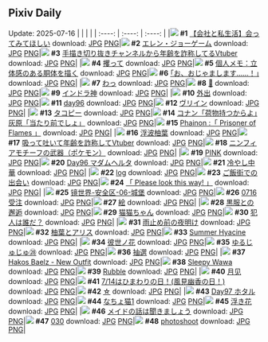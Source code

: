 ## Pixiv Daily
Update: 2025-07-16
|      |      |      |
| :----: | :----: | :----: |
|![](https://pixiv.microyu.workers.dev/c/240x480/img-master/img/2025/07/15/12/00/10/132718179_p0_master1200.jpg) **#1** [【会社と私生活】会ってみてほしい](https://www.pixiv.net/artworks/132718179) download: [JPG](https://pixiv.microyu.workers.dev/img-original/img/2025/07/15/12/00/10/132718179_p0.jpg) [PNG](https://pixiv.microyu.workers.dev/img-original/img/2025/07/15/12/00/10/132718179_p0.png)|![](https://pixiv.microyu.workers.dev/c/240x480/img-master/img/2025/07/14/00/00/16/132668432_p0_master1200.jpg) **#2** [エレン・ジョーゲーム](https://www.pixiv.net/artworks/132668432) download: [JPG](https://pixiv.microyu.workers.dev/img-original/img/2025/07/14/00/00/16/132668432_p0.jpg) [PNG](https://pixiv.microyu.workers.dev/img-original/img/2025/07/14/00/00/16/132668432_p0.png)|![](https://pixiv.microyu.workers.dev/c/240x480/img-master/img/2025/07/14/21/19/53/132697761_p0_master1200.jpg) **#3** [手描き切り抜きチャンネルから年齢を詐称してるVtuber](https://www.pixiv.net/artworks/132697761) download: [JPG](https://pixiv.microyu.workers.dev/img-original/img/2025/07/14/21/19/53/132697761_p0.jpg) [PNG](https://pixiv.microyu.workers.dev/img-original/img/2025/07/14/21/19/53/132697761_p0.png)|
|![](https://pixiv.microyu.workers.dev/c/240x480/img-master/img/2025/07/14/00/00/14/132668412_p0_master1200.jpg) **#4** [攫って](https://www.pixiv.net/artworks/132668412) download: [JPG](https://pixiv.microyu.workers.dev/img-original/img/2025/07/14/00/00/14/132668412_p0.jpg) [PNG](https://pixiv.microyu.workers.dev/img-original/img/2025/07/14/00/00/14/132668412_p0.png)|![](https://pixiv.microyu.workers.dev/c/240x480/img-master/img/2025/07/15/06/00/07/132712427_p0_master1200.jpg) **#5** [個人メモ：立体感のある胴体を描く](https://www.pixiv.net/artworks/132712427) download: [JPG](https://pixiv.microyu.workers.dev/img-original/img/2025/07/15/06/00/07/132712427_p0.jpg) [PNG](https://pixiv.microyu.workers.dev/img-original/img/2025/07/15/06/00/07/132712427_p0.png)|![](https://pixiv.microyu.workers.dev/c/240x480/img-master/img/2025/07/14/17/08/22/132688849_p0_master1200.jpg) **#6** [｢お、おじゃまします……！｣](https://www.pixiv.net/artworks/132688849) download: [JPG](https://pixiv.microyu.workers.dev/img-original/img/2025/07/14/17/08/22/132688849_p0.jpg) [PNG](https://pixiv.microyu.workers.dev/img-original/img/2025/07/14/17/08/22/132688849_p0.png)|
|![](https://pixiv.microyu.workers.dev/c/240x480/img-master/img/2025/07/14/12/12/44/132682834_p0_master1200.jpg) **#7** [わっ](https://www.pixiv.net/artworks/132682834) download: [JPG](https://pixiv.microyu.workers.dev/img-original/img/2025/07/14/12/12/44/132682834_p0.jpg) [PNG](https://pixiv.microyu.workers.dev/img-original/img/2025/07/14/12/12/44/132682834_p0.png)|![](https://pixiv.microyu.workers.dev/c/240x480/img-master/img/2025/07/14/00/00/07/132668365_p0_master1200.jpg) **#8** [🤍](https://www.pixiv.net/artworks/132668365) download: [JPG](https://pixiv.microyu.workers.dev/img-original/img/2025/07/14/00/00/07/132668365_p0.jpg) [PNG](https://pixiv.microyu.workers.dev/img-original/img/2025/07/14/00/00/07/132668365_p0.png)|![](https://pixiv.microyu.workers.dev/c/240x480/img-master/img/2025/07/14/17/26/03/132689286_p0_master1200.jpg) **#9** [インドラ神](https://www.pixiv.net/artworks/132689286) download: [JPG](https://pixiv.microyu.workers.dev/img-original/img/2025/07/14/17/26/03/132689286_p0.jpg) [PNG](https://pixiv.microyu.workers.dev/img-original/img/2025/07/14/17/26/03/132689286_p0.png)|
|![](https://pixiv.microyu.workers.dev/c/240x480/img-master/img/2025/07/14/19/10/01/132692642_p0_master1200.jpg) **#10** [外出](https://www.pixiv.net/artworks/132692642) download: [JPG](https://pixiv.microyu.workers.dev/img-original/img/2025/07/14/19/10/01/132692642_p0.jpg) [PNG](https://pixiv.microyu.workers.dev/img-original/img/2025/07/14/19/10/01/132692642_p0.png)|![](https://pixiv.microyu.workers.dev/c/240x480/img-master/img/2025/07/15/02/59/10/132710169_p0_master1200.jpg) **#11** [day96](https://www.pixiv.net/artworks/132710169) download: [JPG](https://pixiv.microyu.workers.dev/img-original/img/2025/07/15/02/59/10/132710169_p0.jpg) [PNG](https://pixiv.microyu.workers.dev/img-original/img/2025/07/15/02/59/10/132710169_p0.png)|![](https://pixiv.microyu.workers.dev/c/240x480/img-master/img/2025/07/15/14/52/15/132700100_p0_master1200.jpg) **#12** [ヴリイン](https://www.pixiv.net/artworks/132700100) download: [JPG](https://pixiv.microyu.workers.dev/img-original/img/2025/07/15/14/52/15/132700100_p0.jpg) [PNG](https://pixiv.microyu.workers.dev/img-original/img/2025/07/15/14/52/15/132700100_p0.png)|
|![](https://pixiv.microyu.workers.dev/c/240x480/img-master/img/2025/07/14/12/28/37/132683137_p0_master1200.jpg) **#13** [タコピー](https://www.pixiv.net/artworks/132683137) download: [JPG](https://pixiv.microyu.workers.dev/img-original/img/2025/07/14/12/28/37/132683137_p0.jpg) [PNG](https://pixiv.microyu.workers.dev/img-original/img/2025/07/14/12/28/37/132683137_p0.png)|![](https://pixiv.microyu.workers.dev/c/240x480/img-master/img/2025/07/14/17/32/29/132689488_p0_master1200.jpg) **#14** [コナン「荷物持つからよ」灰原「当たり前でしょ」](https://www.pixiv.net/artworks/132689488) download: [JPG](https://pixiv.microyu.workers.dev/img-original/img/2025/07/14/17/32/29/132689488_p0.jpg) [PNG](https://pixiv.microyu.workers.dev/img-original/img/2025/07/14/17/32/29/132689488_p0.png)|![](https://pixiv.microyu.workers.dev/c/240x480/img-master/img/2025/07/15/16/01/18/132722963_p0_master1200.jpg) **#15** [Phainon :「 Prisoner of Flames 」](https://www.pixiv.net/artworks/132722963) download: [JPG](https://pixiv.microyu.workers.dev/img-original/img/2025/07/15/16/01/18/132722963_p0.jpg) [PNG](https://pixiv.microyu.workers.dev/img-original/img/2025/07/15/16/01/18/132722963_p0.png)|
|![](https://pixiv.microyu.workers.dev/c/240x480/img-master/img/2025/07/15/00/00/09/132704750_p0_master1200.jpg) **#16** [浮波柚葉](https://www.pixiv.net/artworks/132704750) download: [JPG](https://pixiv.microyu.workers.dev/img-original/img/2025/07/15/00/00/09/132704750_p0.jpg) [PNG](https://pixiv.microyu.workers.dev/img-original/img/2025/07/15/00/00/09/132704750_p0.png)|![](https://pixiv.microyu.workers.dev/c/240x480/img-master/img/2025/07/15/21/26/14/132733291_p0_master1200.jpg) **#17** [吸って吐いて年齢を詐称してVtuber](https://www.pixiv.net/artworks/132733291) download: [JPG](https://pixiv.microyu.workers.dev/img-original/img/2025/07/15/21/26/14/132733291_p0.jpg) [PNG](https://pixiv.microyu.workers.dev/img-original/img/2025/07/15/21/26/14/132733291_p0.png)|![](https://pixiv.microyu.workers.dev/c/240x480/img-master/img/2025/07/14/19/40/37/132693675_p0_master1200.jpg) **#18** [ニンフィアモチーフの武器（ポケモン）](https://www.pixiv.net/artworks/132693675) download: [JPG](https://pixiv.microyu.workers.dev/img-original/img/2025/07/14/19/40/37/132693675_p0.jpg) [PNG](https://pixiv.microyu.workers.dev/img-original/img/2025/07/14/19/40/37/132693675_p0.png)|
|![](https://pixiv.microyu.workers.dev/c/240x480/img-master/img/2025/07/15/00/00/11/132704770_p0_master1200.jpg) **#19** [PINK](https://www.pixiv.net/artworks/132704770) download: [JPG](https://pixiv.microyu.workers.dev/img-original/img/2025/07/15/00/00/11/132704770_p0.jpg) [PNG](https://pixiv.microyu.workers.dev/img-original/img/2025/07/15/00/00/11/132704770_p0.png)|![](https://pixiv.microyu.workers.dev/c/240x480/img-master/img/2025/07/14/00/00/03/132668337_p0_master1200.jpg) **#20** [Day96 マダムヘルタ](https://www.pixiv.net/artworks/132668337) download: [JPG](https://pixiv.microyu.workers.dev/img-original/img/2025/07/14/00/00/03/132668337_p0.jpg) [PNG](https://pixiv.microyu.workers.dev/img-original/img/2025/07/14/00/00/03/132668337_p0.png)|![](https://pixiv.microyu.workers.dev/c/240x480/img-master/img/2025/07/15/15/36/18/132722381_p0_master1200.jpg) **#21** [冷やし中華](https://www.pixiv.net/artworks/132722381) download: [JPG](https://pixiv.microyu.workers.dev/img-original/img/2025/07/15/15/36/18/132722381_p0.jpg) [PNG](https://pixiv.microyu.workers.dev/img-original/img/2025/07/15/15/36/18/132722381_p0.png)|
|![](https://pixiv.microyu.workers.dev/c/240x480/img-master/img/2025/07/15/01/00/20/132707452_p0_master1200.jpg) **#22** [log](https://www.pixiv.net/artworks/132707452) download: [JPG](https://pixiv.microyu.workers.dev/img-original/img/2025/07/15/01/00/20/132707452_p0.jpg) [PNG](https://pixiv.microyu.workers.dev/img-original/img/2025/07/15/01/00/20/132707452_p0.png)|![](https://pixiv.microyu.workers.dev/c/240x480/img-master/img/2025/07/15/19/36/14/132728984_p0_master1200.jpg) **#23** [ご飯街での出会い](https://www.pixiv.net/artworks/132728984) download: [JPG](https://pixiv.microyu.workers.dev/img-original/img/2025/07/15/19/36/14/132728984_p0.jpg) [PNG](https://pixiv.microyu.workers.dev/img-original/img/2025/07/15/19/36/14/132728984_p0.png)|![](https://pixiv.microyu.workers.dev/c/240x480/img-master/img/2025/07/14/00/04/37/132668955_p0_master1200.jpg) **#24** [「 Please look this way! 」](https://www.pixiv.net/artworks/132668955) download: [JPG](https://pixiv.microyu.workers.dev/img-original/img/2025/07/14/00/04/37/132668955_p0.jpg) [PNG](https://pixiv.microyu.workers.dev/img-original/img/2025/07/14/00/04/37/132668955_p0.png)|
|![](https://pixiv.microyu.workers.dev/c/240x480/img-master/img/2025/07/15/00/00/06/132704714_p0_master1200.jpg) **#25** [镜世界-安全区-06-城堡](https://www.pixiv.net/artworks/132704714) download: [JPG](https://pixiv.microyu.workers.dev/img-original/img/2025/07/15/00/00/06/132704714_p0.jpg) [PNG](https://pixiv.microyu.workers.dev/img-original/img/2025/07/15/00/00/06/132704714_p0.png)|![](https://pixiv.microyu.workers.dev/c/240x480/img-master/img/2025/07/14/20/49/18/132696353_p0_master1200.jpg) **#26** [0716受注](https://www.pixiv.net/artworks/132696353) download: [JPG](https://pixiv.microyu.workers.dev/img-original/img/2025/07/14/20/49/18/132696353_p0.jpg) [PNG](https://pixiv.microyu.workers.dev/img-original/img/2025/07/14/20/49/18/132696353_p0.png)|![](https://pixiv.microyu.workers.dev/c/240x480/img-master/img/2025/07/15/17/27/12/132724804_p0_master1200.jpg) **#27** [絵](https://www.pixiv.net/artworks/132724804) download: [JPG](https://pixiv.microyu.workers.dev/img-original/img/2025/07/15/17/27/12/132724804_p0.jpg) [PNG](https://pixiv.microyu.workers.dev/img-original/img/2025/07/15/17/27/12/132724804_p0.png)|
|![](https://pixiv.microyu.workers.dev/c/240x480/img-master/img/2025/07/14/16/08/17/132687428_p0_master1200.jpg) **#28** [黒服との邂逅](https://www.pixiv.net/artworks/132687428) download: [JPG](https://pixiv.microyu.workers.dev/img-original/img/2025/07/14/16/08/17/132687428_p0.jpg) [PNG](https://pixiv.microyu.workers.dev/img-original/img/2025/07/14/16/08/17/132687428_p0.png)|![](https://pixiv.microyu.workers.dev/c/240x480/img-master/img/2025/07/15/00/02/18/132705176_p0_master1200.jpg) **#29** [猫猫ちゃん](https://www.pixiv.net/artworks/132705176) download: [JPG](https://pixiv.microyu.workers.dev/img-original/img/2025/07/15/00/02/18/132705176_p0.jpg) [PNG](https://pixiv.microyu.workers.dev/img-original/img/2025/07/15/00/02/18/132705176_p0.png)|![](https://pixiv.microyu.workers.dev/c/240x480/img-master/img/2025/07/15/21/03/00/132732420_p0_master1200.jpg) **#30** [犯人は誰だ？](https://www.pixiv.net/artworks/132732420) download: [JPG](https://pixiv.microyu.workers.dev/img-original/img/2025/07/15/21/03/00/132732420_p0.jpg) [PNG](https://pixiv.microyu.workers.dev/img-original/img/2025/07/15/21/03/00/132732420_p0.png)|
|![](https://pixiv.microyu.workers.dev/c/240x480/img-master/img/2025/07/14/16/44/58/132688214_p0_master1200.jpg) **#31** [雨止め前の夜明け](https://www.pixiv.net/artworks/132688214) download: [JPG](https://pixiv.microyu.workers.dev/img-original/img/2025/07/14/16/44/58/132688214_p0.jpg) [PNG](https://pixiv.microyu.workers.dev/img-original/img/2025/07/14/16/44/58/132688214_p0.png)|![](https://pixiv.microyu.workers.dev/c/240x480/img-master/img/2025/07/15/19/00/03/132727647_p0_master1200.jpg) **#32** [柚葉とアリス](https://www.pixiv.net/artworks/132727647) download: [JPG](https://pixiv.microyu.workers.dev/img-original/img/2025/07/15/19/00/03/132727647_p0.jpg) [PNG](https://pixiv.microyu.workers.dev/img-original/img/2025/07/15/19/00/03/132727647_p0.png)|![](https://pixiv.microyu.workers.dev/c/240x480/img-master/img/2025/07/15/21/09/07/132732652_p0_master1200.jpg) **#33** [Summer Hyacine](https://www.pixiv.net/artworks/132732652) download: [JPG](https://pixiv.microyu.workers.dev/img-original/img/2025/07/15/21/09/07/132732652_p0.jpg) [PNG](https://pixiv.microyu.workers.dev/img-original/img/2025/07/15/21/09/07/132732652_p0.png)|
|![](https://pixiv.microyu.workers.dev/c/240x480/img-master/img/2025/07/15/00/01/46/132705116_p0_master1200.jpg) **#34** [彼世ノ花](https://www.pixiv.net/artworks/132705116) download: [JPG](https://pixiv.microyu.workers.dev/img-original/img/2025/07/15/00/01/46/132705116_p0.jpg) [PNG](https://pixiv.microyu.workers.dev/img-original/img/2025/07/15/00/01/46/132705116_p0.png)|![](https://pixiv.microyu.workers.dev/c/240x480/img-master/img/2025/07/15/13/32/28/132720031_p0_master1200.jpg) **#35** [ゆるじゅじゅ㉘](https://www.pixiv.net/artworks/132720031) download: [JPG](https://pixiv.microyu.workers.dev/img-original/img/2025/07/15/13/32/28/132720031_p0.jpg) [PNG](https://pixiv.microyu.workers.dev/img-original/img/2025/07/15/13/32/28/132720031_p0.png)|![](https://pixiv.microyu.workers.dev/c/240x480/img-master/img/2025/07/15/20/29/21/132730941_p0_master1200.jpg) **#36** [抽選](https://www.pixiv.net/artworks/132730941) download: [JPG](https://pixiv.microyu.workers.dev/img-original/img/2025/07/15/20/29/21/132730941_p0.jpg) [PNG](https://pixiv.microyu.workers.dev/img-original/img/2025/07/15/20/29/21/132730941_p0.png)|
|![](https://pixiv.microyu.workers.dev/c/240x480/img-master/img/2025/07/14/05/14/53/132675845_p0_master1200.jpg) **#37** [Hakos Baelz - New Outfit](https://www.pixiv.net/artworks/132675845) download: [JPG](https://pixiv.microyu.workers.dev/img-original/img/2025/07/14/05/14/53/132675845_p0.jpg) [PNG](https://pixiv.microyu.workers.dev/img-original/img/2025/07/14/05/14/53/132675845_p0.png)|![](https://pixiv.microyu.workers.dev/c/240x480/img-master/img/2025/07/14/08/25/14/132678863_p0_master1200.jpg) **#38** [Sleepy Wawa](https://www.pixiv.net/artworks/132678863) download: [JPG](https://pixiv.microyu.workers.dev/img-original/img/2025/07/14/08/25/14/132678863_p0.jpg) [PNG](https://pixiv.microyu.workers.dev/img-original/img/2025/07/14/08/25/14/132678863_p0.png)|![](https://pixiv.microyu.workers.dev/c/240x480/img-master/img/2025/07/14/00/00/11/132668404_p0_master1200.jpg) **#39** [Rubble](https://www.pixiv.net/artworks/132668404) download: [JPG](https://pixiv.microyu.workers.dev/img-original/img/2025/07/14/00/00/11/132668404_p0.jpg) [PNG](https://pixiv.microyu.workers.dev/img-original/img/2025/07/14/00/00/11/132668404_p0.png)|
|![](https://pixiv.microyu.workers.dev/c/240x480/img-master/img/2025/07/14/02/08/16/132673073_p0_master1200.jpg) **#40** [月见](https://www.pixiv.net/artworks/132673073) download: [JPG](https://pixiv.microyu.workers.dev/img-original/img/2025/07/14/02/08/16/132673073_p0.jpg) [PNG](https://pixiv.microyu.workers.dev/img-original/img/2025/07/14/02/08/16/132673073_p0.png)|![](https://pixiv.microyu.workers.dev/c/240x480/img-master/img/2025/07/14/15/45/06/132686913_p0_master1200.jpg) **#41** [7/14はひまわりの日！(風見幽香の日！)](https://www.pixiv.net/artworks/132686913) download: [JPG](https://pixiv.microyu.workers.dev/img-original/img/2025/07/14/15/45/06/132686913_p0.jpg) [PNG](https://pixiv.microyu.workers.dev/img-original/img/2025/07/14/15/45/06/132686913_p0.png)|![](https://pixiv.microyu.workers.dev/c/240x480/img-master/img/2025/07/15/01/30/04/132708298_p0_master1200.jpg) **#42** [☆](https://www.pixiv.net/artworks/132708298) download: [JPG](https://pixiv.microyu.workers.dev/img-original/img/2025/07/15/01/30/04/132708298_p0.jpg) [PNG](https://pixiv.microyu.workers.dev/img-original/img/2025/07/15/01/30/04/132708298_p0.png)|
|![](https://pixiv.microyu.workers.dev/c/240x480/img-master/img/2025/07/15/00/00/03/132704686_p0_master1200.jpg) **#43** [Day97 ホタル](https://www.pixiv.net/artworks/132704686) download: [JPG](https://pixiv.microyu.workers.dev/img-original/img/2025/07/15/00/00/03/132704686_p0.jpg) [PNG](https://pixiv.microyu.workers.dev/img-original/img/2025/07/15/00/00/03/132704686_p0.png)|![](https://pixiv.microyu.workers.dev/c/240x480/img-master/img/2025/07/14/01/04/35/132671320_p0_master1200.jpg) **#44** [なちょ猫1](https://www.pixiv.net/artworks/132671320) download: [JPG](https://pixiv.microyu.workers.dev/img-original/img/2025/07/14/01/04/35/132671320_p0.jpg) [PNG](https://pixiv.microyu.workers.dev/img-original/img/2025/07/14/01/04/35/132671320_p0.png)|![](https://pixiv.microyu.workers.dev/c/240x480/img-master/img/2025/07/14/19/44/07/132693801_p0_master1200.jpg) **#45** [浮き花](https://www.pixiv.net/artworks/132693801) download: [JPG](https://pixiv.microyu.workers.dev/img-original/img/2025/07/14/19/44/07/132693801_p0.jpg) [PNG](https://pixiv.microyu.workers.dev/img-original/img/2025/07/14/19/44/07/132693801_p0.png)|
|![](https://pixiv.microyu.workers.dev/c/240x480/img-master/img/2025/07/15/23/43/35/132739263_p0_master1200.jpg) **#46** [メイドの話は聞きましょう](https://www.pixiv.net/artworks/132739263) download: [JPG](https://pixiv.microyu.workers.dev/img-original/img/2025/07/15/23/43/35/132739263_p0.jpg) [PNG](https://pixiv.microyu.workers.dev/img-original/img/2025/07/15/23/43/35/132739263_p0.png)|![](https://pixiv.microyu.workers.dev/c/240x480/img-master/img/2025/07/14/00/51/48/132670847_p0_master1200.jpg) **#47** [030](https://www.pixiv.net/artworks/132670847) download: [JPG](https://pixiv.microyu.workers.dev/img-original/img/2025/07/14/00/51/48/132670847_p0.jpg) [PNG](https://pixiv.microyu.workers.dev/img-original/img/2025/07/14/00/51/48/132670847_p0.png)|![](https://pixiv.microyu.workers.dev/c/240x480/img-master/img/2025/07/14/14/34/27/132685519_p0_master1200.jpg) **#48** [photoshoot](https://www.pixiv.net/artworks/132685519) download: [JPG](https://pixiv.microyu.workers.dev/img-original/img/2025/07/14/14/34/27/132685519_p0.jpg) [PNG](https://pixiv.microyu.workers.dev/img-original/img/2025/07/14/14/34/27/132685519_p0.png)|
